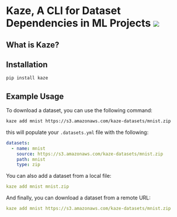 # Kaze, A CLI for Dataset Dependencies in ML Projects [![](https://img.shields.io/pypi/v/shields.svg?maxAge=3600&color=%2323aaff&label=PyPI)](https://pypi.org/project/kaze/)

## What is Kaze?

## Installation

```bash
pip install kaze
```

## Example Usage

To download a dataset, you can use the following command:
```bash
kaze add mnist https://s3.amazonaws.com/kaze-datasets/mnist.zip
```
this will populate your `.datasets.yml` file with the following:

```yaml
datasets:
  - name: mnist
    source: https://s3.amazonaws.com/kaze-datasets/mnist.zip
    path: mnist
    type: zip
```
You can also add a dataset from a local file:

```yaml
kaze add mnist mnist.zip
```

And finally, you can download a dataset from a remote URL:
```yaml
kaze add mnist https://s3.amazonaws.com/kaze-datasets/mnist.zip
```
